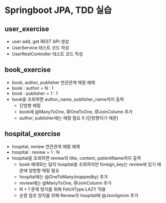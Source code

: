 # Springboot JPA, TDD 실습

## user_exercise
- user add, get REST API 생성
- UserService 테스트 코드 작성
- UserRestController 테스트 코드 작성

## book_exercise
- book, author, publisher 연관관계 매핑 예제
- book : author = N : 1
- book : publisher = 1 : 1
- book을 조회하면 author_name, publisher_name까지 출력
  - 단방향 매핑
  - book에 @ManyToOne, @OneToOne, @JoinColumn 추가
  - author, publisher에는 매핑 필요 X (단방향이기 때문)

## hospital_exercise
- hospital, review 연관관계 매핑 예제
- hospital : review = 1 : N
- hospital을 조회하면 review의 title, content, patientName까지 출력
  - book 예제와는 달리 hospital을 조회하지만 foreign_key는 review에 있기 때문에 양방향 매핑 필요
  - hospital에는 @OneToMany(mappedby) 추가
  - review에는 @ManyToOne, @JoinColumn 추가
  - N + 1 문제 방지를 위해 FetchType.LAZY 적용
  - 순환 참조 방지를 위해 Review의 hospital에 @JsonIgnore 추가